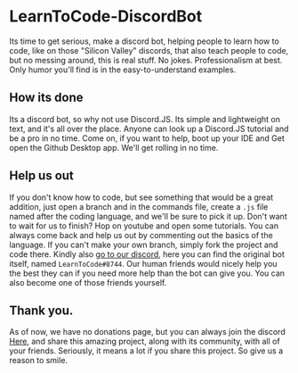 # LearnToCode-DiscordBot
  Its time to get serious, make a discord bot, helping people to learn how to code, like on those "Silicon Valley" discords, that also teach people to code, but no messing around, this is real stuff. No jokes. Professionalism at best. Only humor you'll find is in the easy-to-understand examples.
## How its done
  Its a discord bot, so why not use Discord.JS. Its simple and lightweight on text, and it's all over the place. Anyone can look up a Discord.JS tutorial and be a pro in no time. Come on, if you want to help, boot up your IDE and Get open the Github Desktop app. We'll get rolling in no time.
## Help us out
  If you don't know how to code, but see something that would be a great addition, just open a branch and in the commands file, create a `.js` file named after the coding language, and we'll be sure to pick it up.
  Don't want to wait for us to finish? Hop on youtube and open some tutorials. You can always come back and help us out by commenting out the basics of the language. If you can't make your own branch, simply fork the project and code there. Kindly also [go to our discord](https://discord.gg/3fgH2ff), here you can find the original bot itself, named `LearnToCode#8744`. Our human friends would nicely help you the best they can if you need more help than the bot can give you. You can also become one of those friends yourself.
## Thank you.
  As of now, we have no donations page, but you can always join the discord [Here](https://discord.gg/3fgH2ff), and share this amazing project, along with its community, with all of your friends. Seriously, it means a lot if you share this project. So give us a reason to smile.

